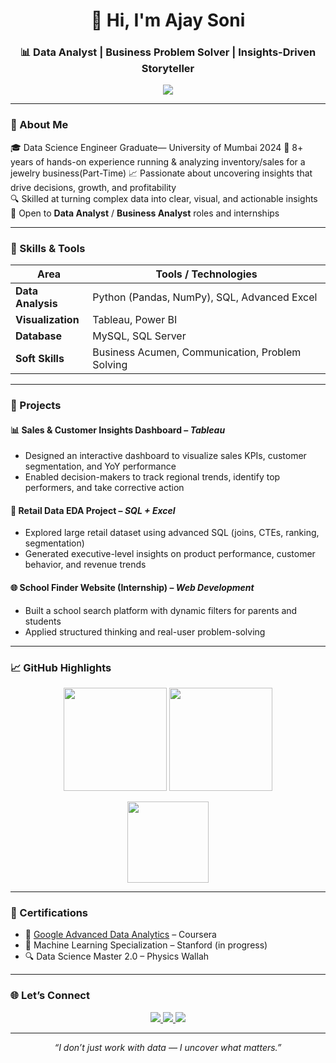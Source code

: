 <h1 align="center">👋 Hi, I'm Ajay Soni</h1>
<h3 align="center">📊 Data Analyst | Business Problem Solver | Insights-Driven Storyteller</h3>

<p align="center">
  <img src="https://readme-typing-svg.demolab.com?font=Fira+Code&pause=1000&color=3CB371&center=true&width=480&lines=Data+driven+decision+maker;Tableau+%7C+SQL+%7C+Python+%7C+Power+BI;Transforming+data+into+real+business+impact" />
</p>

---

### 🧠 About Me

🎓 Data Science Engineer Graduate— University of Mumbai 2024
🏬 8+ years of hands-on experience running & analyzing inventory/sales for a jewelry business(Part-Time)
📈 Passionate about uncovering insights that drive decisions, growth, and profitability  
🔍 Skilled at turning complex data into clear, visual, and actionable insights  
📌 Open to **Data Analyst** / **Business Analyst** roles and internships  

---

### 💼 Skills & Tools

| Area | Tools / Technologies |
|------|----------------------|
| **Data Analysis** | Python (Pandas, NumPy), SQL, Advanced Excel |
| **Visualization** | Tableau, Power BI |
| **Database** | MySQL, SQL Server |
| **Soft Skills** | Business Acumen, Communication, Problem Solving |

---

### 🚀 Projects

#### 📊 **Sales & Customer Insights Dashboard** – *Tableau*
- Designed an interactive dashboard to visualize sales KPIs, customer segmentation, and YoY performance
- Enabled decision-makers to track regional trends, identify top performers, and take corrective action

#### 📁 **Retail Data EDA Project** – *SQL + Excel*
- Explored large retail dataset using advanced SQL (joins, CTEs, ranking, segmentation)
- Generated executive-level insights on product performance, customer behavior, and revenue trends

#### 🌐 **School Finder Website (Internship)** – *Web Development*
- Built a school search platform with dynamic filters for parents and students
- Applied structured thinking and real-user problem-solving

---

### 📈 GitHub Highlights

<p align="center">
  <img src="https://github-readme-stats.vercel.app/api?username=ajay4466&show_icons=true&theme=tokyonight&hide_title=true" height="165" />
  <img src="https://streak-stats.demolab.com?user=ajay4466&theme=tokyonight&hide_border=true" height="165"/>
</p>

<p align="center">
  <img src="https://github-readme-stats.vercel.app/api/top-langs/?username=ajay4466&layout=compact&theme=tokyonight" height="130"/>
</p>

---

### 📜 Certifications

- 📘 [Google Advanced Data Analytics](https://www.coursera.org/account/accomplishments) – Coursera  
- 🧪 Machine Learning Specialization – Stanford (in progress)  
- 🔍 Data Science Master 2.0 – Physics Wallah  

---

### 🌐 Let’s Connect

<p align="center">
  <a href="mailto:ajaysoniwork@gmail.com">
    <img src="https://img.shields.io/badge/Gmail-D14836?style=flat&logo=gmail&logoColor=white" />
  </a>
  <a href="https://www.linkedin.com/in/ajay-soni-ln/">
    <img src="https://img.shields.io/badge/LinkedIn-0077B5?style=flat&logo=linkedin&logoColor=white" />
  </a>
  <a href="https://github.com/ajay4466">
    <img src="https://img.shields.io/badge/GitHub-100000?style=flat&logo=github&logoColor=white" />
  </a>
</p>

---

<p align="center">
  <i>“I don’t just work with data — I uncover what matters.”</i>
</p>
